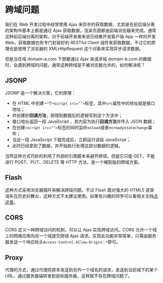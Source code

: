 # 跨域问题
我们在 Web 开发过程中经常使用 Ajax 来异步的获取数据，尤其是在前后端分离的架构中基本上都是通过 Ajax 获取数据，渲染页面都由前端浏览器来完成。通常这种前后端分离的架构，对于前端开发者来说已经像开发客户端 App 一样的开发 Web，获取数据也有专门封装好的 RESTful Client 组件来获取数据，不过它的原理也是使用了浏览器的 XMLHttpRequest 这个对象来实现异步请求数据。

但是当在域 domain-a.com 下想要通过 Ajax 来请求域 domain-b.com 的数据时，会遇到跨域的问题，通常这种跨域是不被浏览器允许的，如何解决呢？

## JSONP 
JSONP 是一个解决方案，它的原理：
* 在 HTML 中创建一个`<script src="">`标签，其中`src`属性中的地址就是接口地址；
* 并创建好**回调方法**，把得到数据后的逻辑写到这个方法中；
* 接口地址返回一段 JavaScript ，其内容为执行**回调方法**并传入 JSON 数据；
* 在创建`<script src="">`标签的同时监听`onload`或者`onreadystatechange`事件；
* 当这一段 JavaScript 下载完成后，立即运行该段 JavaScript；
* 此时已经拿到了数据，并开始执行处理这部分数据的逻辑。

当然这种方式巧妙的利用了外部的引用脚本来避开跨域，但是它只能 GET，不能进行 POST、PUT、DELETE 等 HTTP 方法，是一个阉割版的跨域方案。

## Flash
这种方式采用浏览器插件来解决跨域问题，不过 Flash 面对强大的 HTML5 逐渐消失在历史的舞台，这种方式不太建议使用。如果有兴趣的同学可以看相关文档[点这里](http://www.adobe.com/devnet/articles/crossdomain_policy_file_spec.html)。

## CORS
CORS 定义一种跨域访问的机制，可以让 Ajax 实现跨域访问。CORS 允许一个域上的网络应用向另一个域提交跨域 Ajax 请求。实现此功能非常简单，只需由服务器发送一个响应标头`Access-Control-Allow-Origin：*`即可。

## Proxy
代理的方式，通过代理将原本发送到另外一个域名的请求，发送到当前域下的某个 URL，通过服务器端转发到目标服务器，这样就不存在跨域问题了。


